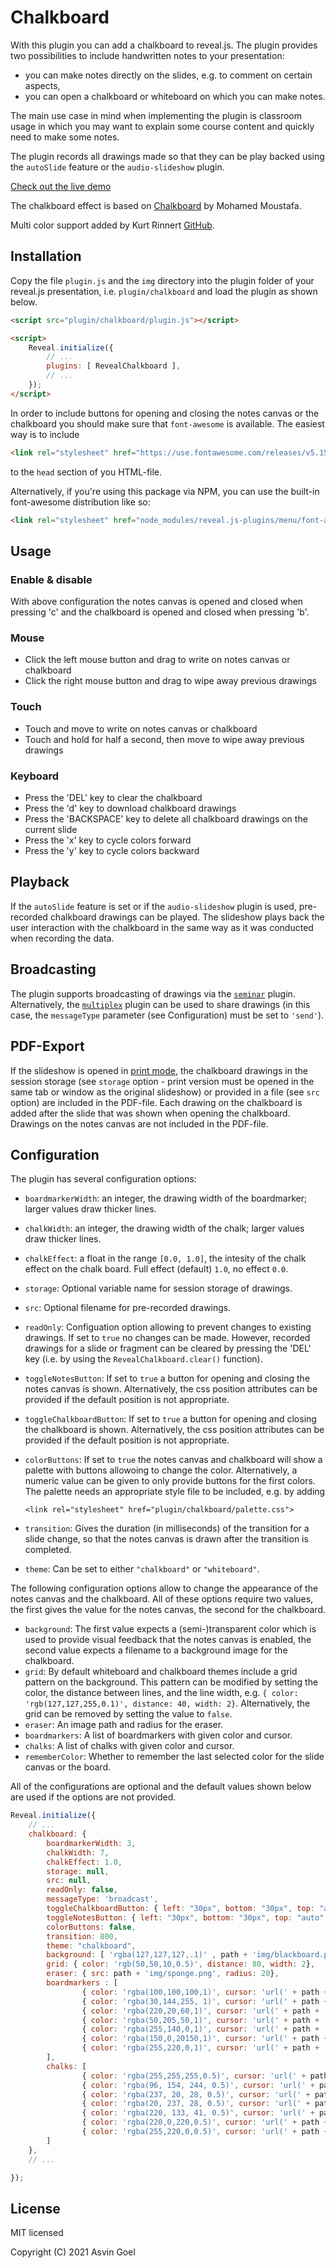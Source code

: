 # Chalkboard

With this plugin you can add a chalkboard to reveal.js. The plugin provides two possibilities to include handwritten notes to your presentation:

- you can make notes directly on the slides, e.g. to comment on certain aspects,
- you can open a chalkboard or whiteboard on which you can make notes.

The main use case in mind when implementing the plugin is classroom usage in which you may want to explain some course content and quickly need to make some notes.

The plugin records all drawings made so that they can be play backed using the `autoSlide` feature or the `audio-slideshow` plugin.

[Check out the live demo](https://rajgoel.github.io/reveal.js-demos/chalkboard-demo.html)

The chalkboard effect is based on [Chalkboard](https://github.com/mmoustafa/Chalkboard) by Mohamed Moustafa.

Multi color support added by Kurt Rinnert [GitHub](https://github.com/rinnert).

## Installation

Copy the file `plugin.js` and the  `img` directory into the plugin folder of your reveal.js presentation, i.e. `plugin/chalkboard` and load the plugin as shown below.

```html
<script src="plugin/chalkboard/plugin.js"></script>

<script>
    Reveal.initialize({
        // ...
        plugins: [ RevealChalkboard ],
        // ...
    });
</script>
```

In order to include buttons for opening and closing the notes canvas or the chalkboard you should make sure that `font-awesome` is available. The easiest way is to include
```html
<link rel="stylesheet" href="https://use.fontawesome.com/releases/v5.15.3/css/all.css">
```
to the `head` section of you HTML-file.

Alternatively, if you're using this package via NPM, you can use the built-in font-awesome distribution like so:
```html
<link rel="stylesheet" href="node_modules/reveal.js-plugins/menu/font-awesome/css/all.css">
```

## Usage

### Enable & disable

With above configuration the notes canvas is opened and closed when pressing 'c' and the chalkboard is opened and closed when pressing 'b'.

### Mouse
- Click the left mouse button and drag to write on notes canvas or chalkboard
- Click the right mouse button and drag to wipe away previous drawings

### Touch
- Touch and move to write on notes canvas or chalkboard
- Touch and hold for half a second, then move to wipe away previous drawings

### Keyboard
- Press the 'DEL' key to clear the chalkboard
- Press the 'd' key to download chalkboard drawings
- Press the 'BACKSPACE' key to delete all chalkboard drawings on the current slide
- Press the 'x' key to cycle colors forward
- Press the 'y' key to cycle colors backward

## Playback

If the `autoSlide` feature is set or if the `audio-slideshow` plugin is used, pre-recorded chalkboard drawings can be played. The slideshow plays back the user interaction with the chalkboard in the same way as it was conducted when recording the data.

## Broadcasting

The plugin supports broadcasting of drawings via the [`seminar`](https://github.com/rajgoel/reveal.js-plugins/tree/master/seminar) plugin. Alternatively, the [`multiplex`](https://github.com/reveal/multiplex) plugin can be used to share drawings (in this case, the `messageType` parameter (see Configuration) must be set to `'send'`).


## PDF-Export

If the slideshow is opened in [print mode](https://revealjs.com/pdf-export/), the chalkboard drawings in the session storage (see `storage` option - print version must be opened in the same tab or window as the original slideshow) or provided in a file (see `src` option) are included in the PDF-file. Each drawing on the chalkboard is added after the slide that was shown when opening the chalkboard. Drawings on the notes canvas are not included in the PDF-file.


## Configuration

The plugin has several configuration options:

- `boardmarkerWidth`: an integer, the drawing width of the boardmarker; larger values draw thicker lines.
- `chalkWidth`: an integer, the drawing width of the chalk; larger values draw thicker lines.
- `chalkEffect`: a float in the range `[0.0, 1.0]`, the intesity of the chalk effect on the chalk board. Full effect (default) `1.0`, no effect `0.0`.
- `storage`: Optional variable name for session storage of drawings.
- `src`: Optional filename for pre-recorded drawings.
- `readOnly`: Configuation option allowing to prevent changes to existing drawings. If set to `true` no changes can be made. However, recorded drawings for a slide or fragment can be cleared by pressing the 'DEL' key (i.e. by using the `RevealChalkboard.clear()` function).
- `toggleNotesButton`: If set to `true` a button for opening and closing the notes canvas is shown. Alternatively, the css position attributes can be provided if the default position is not appropriate.
- `toggleChalkboardButton`: If set to `true` a button for opening and closing the chalkboard is shown. Alternatively, the css position attributes can be provided if the default position is not appropriate.
- `colorButtons`: If set to `true` the notes canvas and chalkboard will show a palette with buttons allowoing to change the color. Alternatively, a numeric value can be given to only provide buttons for the first colors. The palette needs an appropriate style file to be included, e.g. by adding
  ```
  <link rel="stylesheet" href="plugin/chalkboard/palette.css">
  ```

- `transition`: Gives the duration (in milliseconds) of the transition for a slide change, so that the notes canvas is drawn after the transition is completed.
- `theme`: Can be set to either `"chalkboard"` or `"whiteboard"`.

The following configuration options allow to change the appearance of the notes canvas and the chalkboard. All of these options require two values, the first gives the value for the notes canvas, the second for the chalkboard.

- `background`: The first value expects a (semi-)transparent color which is used to provide visual feedback that the notes canvas is enabled, the second value expects a filename to a background image for the chalkboard.
- `grid`: By default whiteboard and chalkboard themes include a grid pattern on the background. This pattern can be modified by setting the color, the distance between lines, and the line width, e.g. `{ color: 'rgb(127,127,255,0.1)', distance: 40, width: 2}`. Alternatively, the grid can be removed by setting the value to `false`.
- `eraser`: An image path and radius for the eraser.
- `boardmarkers`: A list of boardmarkers with given color and cursor.
- `chalks`: A list of chalks with given color and cursor.
- `rememberColor`: Whether to remember the last selected color for the slide canvas or the board.

All of the configurations are optional and the default values shown below are used if the options are not provided.

```javascript
Reveal.initialize({
	// ...
    chalkboard: {
        boardmarkerWidth: 3,
        chalkWidth: 7,
        chalkEffect: 1.0,
        storage: null,
        src: null,
        readOnly: false,
        messageType: 'broadcast',
        toggleChalkboardButton: { left: "30px", bottom: "30px", top: "auto", right: "auto" },
        toggleNotesButton: { left: "30px", bottom: "30px", top: "auto", right: "auto" },
        colorButtons: false,
        transition: 800,
        theme: "chalkboard",
        background: [ 'rgba(127,127,127,.1)' , path + 'img/blackboard.png' ],
        grid: { color: 'rgb(50,50,10,0.5)', distance: 80, width: 2},
        eraser: { src: path + 'img/sponge.png', radius: 20},
        boardmarkers : [
                { color: 'rgba(100,100,100,1)', cursor: 'url(' + path + 'img/boardmarker-black.png), auto'},
                { color: 'rgba(30,144,255, 1)', cursor: 'url(' + path + 'img/boardmarker-blue.png), auto'},
                { color: 'rgba(220,20,60,1)', cursor: 'url(' + path + 'img/boardmarker-red.png), auto'},
                { color: 'rgba(50,205,50,1)', cursor: 'url(' + path + 'img/boardmarker-green.png), auto'},
                { color: 'rgba(255,140,0,1)', cursor: 'url(' + path + 'img/boardmarker-orange.png), auto'},
                { color: 'rgba(150,0,20150,1)', cursor: 'url(' + path + 'img/boardmarker-purple.png), auto'},
                { color: 'rgba(255,220,0,1)', cursor: 'url(' + path + 'img/boardmarker-yellow.png), auto'}
        ],
        chalks: [
                { color: 'rgba(255,255,255,0.5)', cursor: 'url(' + path + 'img/chalk-white.png), auto'},
                { color: 'rgba(96, 154, 244, 0.5)', cursor: 'url(' + path + 'img/chalk-blue.png), auto'},
                { color: 'rgba(237, 20, 28, 0.5)', cursor: 'url(' + path + 'img/chalk-red.png), auto'},
                { color: 'rgba(20, 237, 28, 0.5)', cursor: 'url(' + path + 'img/chalk-green.png), auto'},
                { color: 'rgba(220, 133, 41, 0.5)', cursor: 'url(' + path + 'img/chalk-orange.png), auto'},
                { color: 'rgba(220,0,220,0.5)', cursor: 'url(' + path + 'img/chalk-purple.png), auto'},
                { color: 'rgba(255,220,0,0.5)', cursor: 'url(' + path + 'img/chalk-yellow.png), auto'}
        ]
    },
    // ...

});
```

## License

MIT licensed

Copyright (C) 2021 Asvin Goel
